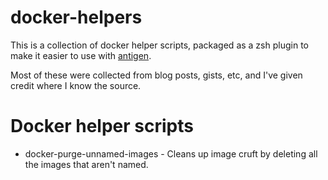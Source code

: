 # docker-helpers

This is a collection of docker helper scripts, packaged as a zsh plugin to make it easier to use with [antigen](https://github.com/zsh-users/antigen).

Most of these were collected from blog posts, gists, etc, and I've given credit where I know the source.

##


# Docker helper scripts

* docker-purge-unnamed-images - Cleans up image cruft by deleting all the images that aren't named.

